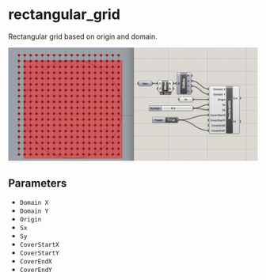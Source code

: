# rectangular_grid

Rectangular grid based on origin and domain.

![image](docs/gridod.png)

## Parameters

- `Domain X`
- `Domain Y`
- `Origin`
- `Sx`
- `Sy`
- `CoverStartX`
- `CoverStartY`
- `CoverEndX`
- `CoverEndY`
